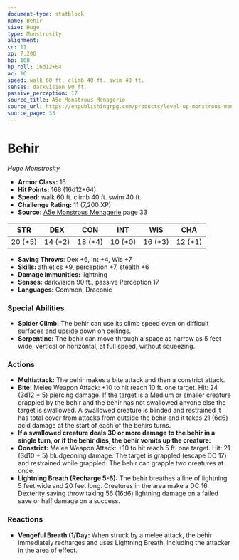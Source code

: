 ```yaml
---
document-type: statblock
name: Behir
size: Huge
type: Monstrosity
alignment: 
cr: 11
xp: 7,200
hp: 168
hp_roll: 16d12+64
ac: 16
speed: walk 60 ft. climb 40 ft. swim 40 ft.
senses: darkvision 90 ft. 
passive_perception: 17
source_title: A5e Monstrous Menagerie
source_url: https://enpublishingrpg.com/products/level-up-monstrous-menagerie-a5e
source_page: 33
---
```


# Behir

*Huge* *Monstrosity*

- **Armor Class:** 16
- **Hit Points:** 168 (16d12+64)
- **Speed:** walk 60 ft. climb 40 ft. swim 40 ft.
- **Challenge Rating:** 11 (7,200 XP)
- **Source:** [A5e Monstrous Menagerie](https://enpublishingrpg.com/products/level-up-monstrous-menagerie-a5e) page 33

| STR | DEX | CON | INT | WIS | CHA |
| --- | --- | --- | --- | --- | --- |
| 20 (+5) | 14 (+2) | 18 (+4) | 10 (+0) | 16 (+3) | 12 (+1) |

- **Saving Throws**: Dex +6, Int +4, Wis +7
- **Skills:** athletics +9, perception +7, stealth +6
- **Damage Immunities:** lightning
- **Senses:** darkvision 90 ft., passive Perception 17
- **Languages:** Common, Draconic

### Special Abilities

- **Spider Climb:** The behir can use its climb speed even on difficult surfaces and upside down on ceilings.
- **Serpentine:** The behir can move through a space as narrow as 5 feet wide, vertical or horizontal, at full speed, without squeezing.

### Actions

- **Multiattack:** The behir makes a bite attack and then a constrict attack.
- **Bite:** Melee Weapon Attack: +10 to hit  reach 10 ft.  one target. Hit: 24 (3d12 + 5) piercing damage. If the target is a Medium or smaller creature grappled by the behir  and the behir has not swallowed anyone else  the target is swallowed. A swallowed creature is blinded and restrained  it has total cover from attacks from outside the behir  and it takes 21 (6d6) acid damage at the start of each of the behirs turns.
- **If a swallowed creature deals 30 or more damage to the behir in a single turn, or if the behir dies, the behir vomits up the creature:** 
- **Constrict:** Melee Weapon Attack: +10 to hit  reach 5 ft.  one target. Hit: 21 (3d10 + 5) bludgeoning damage. The target is grappled (escape DC 17) and restrained while grappled. The behir can grapple two creatures at once.
- **Lightning Breath (Recharge 5-6):** The behir breathes a line of lightning 5 feet wide and 20 feet long. Creatures in the area make a DC 16 Dexterity saving throw  taking 56 (16d6) lightning damage on a failed save or half damage on a success.

### Reactions

- **Vengeful Breath (1/Day:** When struck by a melee attack, the behir immediately recharges and uses Lightning Breath, including the attacker in the area of effect.
